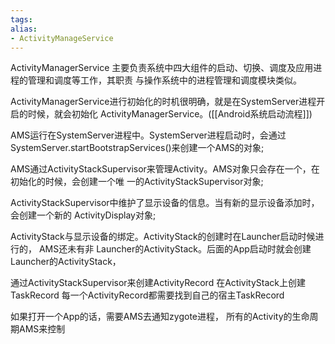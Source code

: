```yaml
---
tags: 
alias:
- ActivityManageService
---
```

ActivityManagerService 主要负责系统中四大组件的启动、切换、调度及应用进程的管理和调度等工作，其职责 与操作系统中的进程管理和调度模块类似。

ActivityManagerService进行初始化的时机很明确，就是在SystemServer进程开启的时候，就会初始化 ActivityManagerService。([[Android系统启动流程]])

AMS运行在SystemServer进程中。SystemServer进程启动时，会通过 SystemServer.startBootstrapServices()来创建一个AMS的对象;

AMS通过ActivityStackSupervisor来管理Activity。AMS对象只会存在一个，在初始化的时候，会创建一个唯 一的ActivityStackSupervisor对象;

ActivityStackSupervisor中维护了显示设备的信息。当有新的显示设备添加时，会创建一个新的 ActivityDisplay对象;

ActivityStack与显示设备的绑定。ActivityStack的创建时在Launcher启动时候进行的， AMS还未有非 Launcher的ActivityStack。后面的App启动时就会创建Launcher的ActivityStack，

通过ActivityStackSupervisor来创建ActivityRecord 在ActivityStack上创建TaskRecord 每一个ActivityRecord都需要找到自己的宿主TaskRecord

如果打开一个App的话，需要AMS去通知zygote进程， 所有的Activity的生命周期AMS来控制


